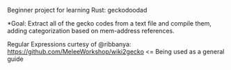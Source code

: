 Beginner project for learning Rust: geckodoodad

*Goal: Extract all of the gecko codes from a text file and compile them, adding categorization based on mem-address references.

Regular Expressions curtesy of @ribbanya:
https://github.com/MeleeWorkshop/wiki2gecko <= Being used as a general guide
